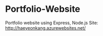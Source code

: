 # Portfolio-Website

Portfolio website using Express, Node.js
Site: http://haeyeonkang.azurewebsites.net/ 
